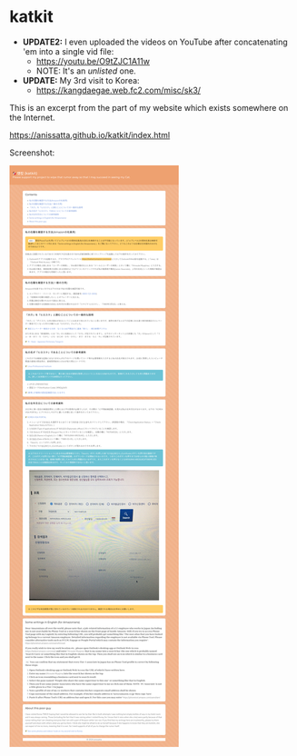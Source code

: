 # katkit

- **UPDATE2:** I even uploaded the videos on YouTube after concatenating 'em into a single vid file: 
  - https://youtu.be/O9tZJC1A11w
  - NOTE: It's an *unlisted* one.  
- **UPDATE:** My 3rd visit to Korea: 
  - https://kangdaegae.web.fc2.com/misc/sk3/

This is an excerpt from the part of my website which exists somewhere on the Internet. 

https://anissatta.github.io/katkit/index.html

Screenshot: 

![screenshot](screenshot.png)

